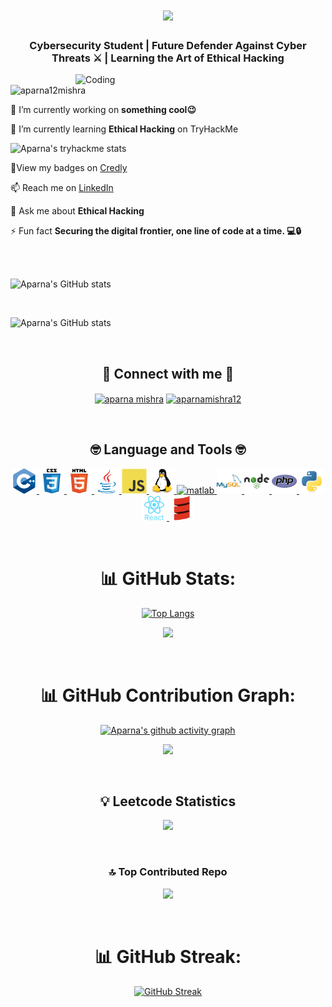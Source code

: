 <h1 align="center">
    <img src="https://readme-typing-svg.herokuapp.com/?font=Righteous&size=35&center=true&vCenter=true&width=500&height=70&duration=4000&lines=Hi+There!+👋;+I'm+Aparna+Mishra!;" />
</h1>
<h3 align="center">Cybersecurity Student | Future Defender Against Cyber Threats ⚔️ | Learning the Art of Ethical Hacking</h3>
<img align="right" alt="Coding" width="400" <img align="left "src="https://media.tenor.com/zzntm2_9B3gAAAAC/hacker.gif">

<p align="left"> <img src="https://komarev.com/ghpvc/?username=aparna12mishra&label=Profile%20views&color=0e75b6&style=flat" alt="aparna12mishra" /> </p>

 🔭 I’m currently working on **something cool😉**

 🌱 I’m currently learning **Ethical Hacking** on TryHackMe<br>
 
![Aparna's tryhackme stats](https://tryhackme-badges.s3.amazonaws.com/AparnaMishra.png)

 📜View my badges on [Credly](https://www.credly.com/users/aparna-mishra.5b4ad21b)

 📫 Reach me on [LinkedIn](https://www.linkedin.com/in/aparna-mishra-112047243/)

 💬 Ask me about **Ethical Hacking**

 ⚡ Fun fact **Securing the digital frontier, one line of code at a time. 💻🔒**
<br>
<br>

<br>

![Aparna's GitHub stats](https://github-readme-stats-stp2003.vercel.app/api?username=Aparna12Mishra&show_icons=true&theme=tokyonight&border_radius=7.6)


<br>

![Aparna's GitHub stats](http://github-profile-summary-cards.vercel.app/api/cards/profile-details?username=Aparna12Mishra&theme=tokyonight&border_radius=7.6)


<br/>

<h2 align="center">💫 Connect with me 💫 </h2>
<p align="center">
<a href="https://www.linkedin.com/in/aparna-mishra-112047243/" target="blank"><img align="center" src="https://raw.githubusercontent.com/rahuldkjain/github-profile-readme-generator/master/src/images/icons/Social/linked-in-alt.svg" alt="aparna mishra" height="30" width="40" /></a>
<a href="https://www.leetcode.com/aparnamishra12" target="blank"><img align="center" src="https://raw.githubusercontent.com/rahuldkjain/github-profile-readme-generator/master/src/images/icons/Social/leet-code.svg" alt="aparnamishra12" height="30" width="40" /></a>
</p>
<br>

<h2 align="center">🤓 Language and Tools 🤓 </h2>
<div align=center>
<p align="center"> <a href="https://www.w3schools.com/cpp/" target="_blank" rel="noreferrer"> <img src="https://raw.githubusercontent.com/devicons/devicon/master/icons/cplusplus/cplusplus-original.svg" alt="cplusplus" width="40" height="40"/> </a> <a href="https://www.w3schools.com/css/" target="_blank" rel="noreferrer"> <img src="https://raw.githubusercontent.com/devicons/devicon/master/icons/css3/css3-original-wordmark.svg" alt="css3" width="40" height="40"/> </a> <a href="https://www.w3.org/html/" target="_blank" rel="noreferrer"> <img src="https://raw.githubusercontent.com/devicons/devicon/master/icons/html5/html5-original-wordmark.svg" alt="html5" width="40" height="40"/> </a> <a href="https://www.java.com" target="_blank" rel="noreferrer"> <img src="https://raw.githubusercontent.com/devicons/devicon/master/icons/java/java-original.svg" alt="java" width="40" height="40"/> </a> <a href="https://developer.mozilla.org/en-US/docs/Web/JavaScript" target="_blank" rel="noreferrer"> <img src="https://raw.githubusercontent.com/devicons/devicon/master/icons/javascript/javascript-original.svg" alt="javascript" width="40" height="40"/> </a> <a href="https://www.linux.org/" target="_blank" rel="noreferrer"> <img src="https://raw.githubusercontent.com/devicons/devicon/master/icons/linux/linux-original.svg" alt="linux" width="40" height="40"/> </a> <a href="https://www.mathworks.com/" target="_blank" rel="noreferrer"> <img src="https://upload.wikimedia.org/wikipedia/commons/2/21/Matlab_Logo.png" alt="matlab" width="40" height="40"/> </a> <a href="https://www.mysql.com/" target="_blank" rel="noreferrer"> <img src="https://raw.githubusercontent.com/devicons/devicon/master/icons/mysql/mysql-original-wordmark.svg" alt="mysql" width="40" height="40"/> </a> <a href="https://nodejs.org" target="_blank" rel="noreferrer"> <img src="https://raw.githubusercontent.com/devicons/devicon/master/icons/nodejs/nodejs-original-wordmark.svg" alt="nodejs" width="40" height="40"/> </a> <a href="https://www.php.net" target="_blank" rel="noreferrer"> <img src="https://raw.githubusercontent.com/devicons/devicon/master/icons/php/php-original.svg" alt="php" width="40" height="40"/> </a> <a href="https://www.python.org" target="_blank" rel="noreferrer"> <img src="https://raw.githubusercontent.com/devicons/devicon/master/icons/python/python-original.svg" alt="python" width="40" height="40"/> </a> <a href="https://reactjs.org/" target="_blank" rel="noreferrer"> <img src="https://raw.githubusercontent.com/devicons/devicon/master/icons/react/react-original-wordmark.svg" alt="react" width="40" height="40"/> </a> <a href="https://www.scala-lang.org" target="_blank" rel="noreferrer"> <img src="https://raw.githubusercontent.com/devicons/devicon/master/icons/scala/scala-original.svg" alt="scala" width="40" height="40"/> </a> </p>
<br>
  
# 📊 GitHub Stats:

[![Top Langs](https://github-readme-stats-stp2003.vercel.app/api/top-langs/?username=Aparna12Mishra&layout=compact&theme=tokyonight&border_radius=7.6)](https://github.com/Aparna12Mishra/github-readme-stats) <br>

![](http://github-profile-summary-cards.vercel.app/api/cards/repos-per-language?username=Aparna12Mishra&theme=tokyonight&border_radius=7.6)

<br>

# 📊 GitHub Contribution Graph:

[![Aparna's github activity graph](https://github-readme-activity-graph.vercel.app/graph?username=Aparna12Mishra&theme=react-dark)](https://github.com/Aparna12Mishra/github-readme-activity-graph)

![](http://github-profile-summary-cards.vercel.app/api/cards/most-commit-language?username=Aparna12Mishra&theme=tokyonight&border_radius=7.6)

<br>

## 💡 Leetcode Statistics
![](https://leetcard.jacoblin.cool/AparnaMishra12?ext=activity)



<br>

### 🔝 Top Contributed Repo
![](https://github-contributor-stats.vercel.app/api?username=Aparna12Mishra&limit=5&theme=tokyonight&combine_all_yearly_contributions=true)


<br>


# 📊 GitHub Streak:

[![GitHub Streak](https://streak-stats.demolab.com?user=Aparna12Mishra&theme=tokyonight-duo&border_radius=9&border=8CDD78&fire=EB5454&currStreakLabel=DDCF14&currStreakNum=55DDC6&dates=1CDD15&stroke=2A63FF&sideLabels=EB9C89)](https://git.io/streak-stats)


<br>
